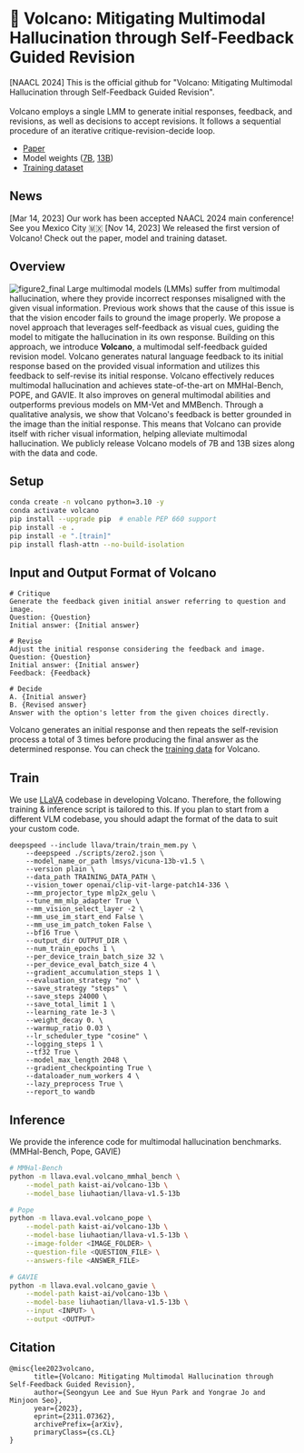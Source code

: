 # 🌋 Volcano: Mitigating Multimodal Hallucination through Self-Feedback Guided Revision
\[NAACL 2024\] This is the official github for "Volcano: Mitigating Multimodal Hallucination through Self-Feedback Guided Revision". <br><br>
Volcano employs a single LMM to generate initial responses, feedback, and revisions, as well as decisions to accept revisions. It follows a sequential procedure of an iterative critique-revision-decide loop. <br>
- [Paper](https://arxiv.org/abs/2311.07362) <br>
- Model weights ([7B](https://huggingface.co/kaist-ai/volcano-7b), [13B](https://huggingface.co/kaist-ai/volcano-13b))
- [Training dataset](https://huggingface.co/datasets/kaist-ai/volcano-train)
## News
\[Mar 14, 2023\] Our work has been accepted NAACL 2024 main conference! See you Mexico City 🇲🇽
\[Nov 14, 2023\] We released the first version of Volcano! Check out the paper, model and training dataset.
## Overview
![figure2_final](https://github.com/kaistAI/Volcano/assets/72010172/b3f2389d-c1a8-4fd7-921d-0f06de826ae0)
Large multimodal models (LMMs) suffer from multimodal hallucination, where they provide incorrect responses misaligned with the given visual information. Previous work shows that the cause of this issue is that the vision encoder fails to ground the image properly. We propose a novel approach that leverages self-feedback as visual cues, guiding the model to mitigate the hallucination in its own response. Building on this approach, we introduce **Volcano**, a multimodal self-feedback guided revision model. Volcano generates natural language feedback to its initial response based on the provided visual information and utilizes this feedback to self-revise its initial response. Volcano effectively reduces multimodal hallucination and achieves state-of-the-art on MMHal-Bench, POPE, and GAVIE. It also improves on general multimodal abilities and outperforms previous models on MM-Vet and MMBench. Through a qualitative analysis, we show that Volcano's feedback is better grounded in the image than the initial response. This means that Volcano can provide itself with richer visual information, helping alleviate multimodal hallucination. We publicly release Volcano models of 7B and 13B sizes along with the data and code.
## Setup
```bash
conda create -n volcano python=3.10 -y
conda activate volcano
pip install --upgrade pip  # enable PEP 660 support
pip install -e .
pip install -e ".[train]"
pip install flash-attn --no-build-isolation
```
## Input and Output Format of Volcano
```
# Critique
Generate the feedback given initial answer referring to question and image.
Question: {Question}
Initial answer: {Initial answer}

# Revise
Adjust the initial response considering the feedback and image.
Question: {Question}
Initial answer: {Initial answer}
Feedback: {Feedback}

# Decide
A. {Initial answer}
B. {Revised answer}
Answer with the option's letter from the given choices directly.
```
Volcano generates an initial response and then repeats the self-revision process a total of 3 times before producing the final answer as the determined response. You can check the [training data](https://huggingface.co/datasets/kaist-ai/volcano-train) for Volcano.
## Train
We use [LLaVA](https://github.com/haotian-liu/LLaVA) codebase in developing Volcano. Therefore, the following training & inference script is tailored to this. If you plan to start from a different VLM codebase, you should adapt the format of the data to suit your custom code.
```
deepspeed --include llava/train/train_mem.py \
    --deepspeed ./scripts/zero2.json \
    --model_name_or_path lmsys/vicuna-13b-v1.5 \
    --version plain \
    --data_path TRAINING_DATA_PATH \
    --vision_tower openai/clip-vit-large-patch14-336 \
    --mm_projector_type mlp2x_gelu \
    --tune_mm_mlp_adapter True \
    --mm_vision_select_layer -2 \
    --mm_use_im_start_end False \
    --mm_use_im_patch_token False \
    --bf16 True \
    --output_dir OUTPUT_DIR \
    --num_train_epochs 1 \
    --per_device_train_batch_size 32 \
    --per_device_eval_batch_size 4 \
    --gradient_accumulation_steps 1 \
    --evaluation_strategy "no" \
    --save_strategy "steps" \
    --save_steps 24000 \
    --save_total_limit 1 \
    --learning_rate 1e-3 \
    --weight_decay 0. \
    --warmup_ratio 0.03 \
    --lr_scheduler_type "cosine" \
    --logging_steps 1 \
    --tf32 True \
    --model_max_length 2048 \
    --gradient_checkpointing True \
    --dataloader_num_workers 4 \
    --lazy_preprocess True \
    --report_to wandb
```
## Inference
We provide the inference code for multimodal hallucination benchmarks. (MMHal-Bench, Pope, GAVIE)
```bash
# MMHal-Bench
python -m llava.eval.volcano_mmhal_bench \
    --model_path kaist-ai/volcano-13b \
    --model_base liuhaotian/llava-v1.5-13b

# Pope
python -m llava.eval.volcano_pope \
    --model-path kaist-ai/volcano-13b \
    --model-base liuhaotian/llava-v1.5-13b \
    --image-folder <IMAGE_FOLDER> \
    --question-file <QUESTION_FILE> \
    --answers-file <ANSWER_FILE>

# GAVIE
python -m llava.eval.volcano_gavie \
    --model-path kaist-ai/volcano-13b \
    --model-base liuhaotian/llava-v1.5-13b \
    --input <INPUT> \
    --output <OUTPUT>
```
## Citation
```
@misc{lee2023volcano,
      title={Volcano: Mitigating Multimodal Hallucination through Self-Feedback Guided Revision}, 
      author={Seongyun Lee and Sue Hyun Park and Yongrae Jo and Minjoon Seo},
      year={2023},
      eprint={2311.07362},
      archivePrefix={arXiv},
      primaryClass={cs.CL}
}
```